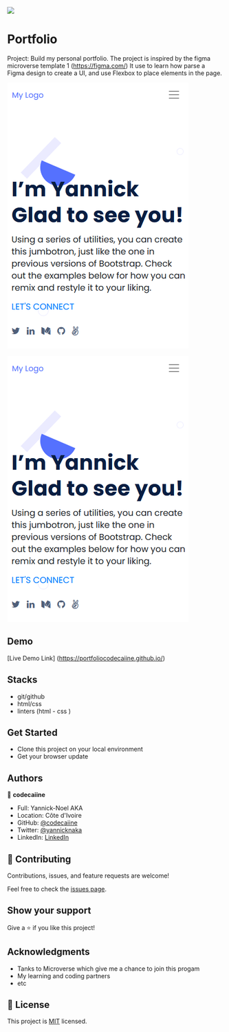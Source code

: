 ![](https://img.shields.io/badge/Microverse-blueviolet)

# Portfolio 

Project: Build my personal portfolio.
The project is inspired by the figma microverse template 1 (https://figma.com/)
It use to learn how parse a Figma design to create a UI, and use Flexbox to place elements in the page.

![screenshot](./portfolio-mobile.png)

![screenshot](./portfolio-mobile.png)
 

## Demo 

[Live Demo Link] (https://portfoliocodecaiine.github.io/)
 
## Stacks

- git/github
- html/css
- linters (html - css )

## Get Started

- Clone this project on your local environment 
- Get your browser update 



## Authors

👤 **codecaiine**

- Full: Yannick-Noel AKA
- Location: Côte d'Ivoire
- GitHub: [@codecaiine](https://github.com/codecaiine)
- Twitter: [@yannicknaka](https://twitter.com/yannicknaka)
- LinkedIn: [LinkedIn](https://www.linkedin.com/in/yannick-no%C3%ABl-aka/)


## 🤝 Contributing

Contributions, issues, and feature requests are welcome!

Feel free to check the [issues page](../../issues/).

## Show your support

Give a ⭐️ if you like this project!

## Acknowledgments

- Tanks to Microverse which give me a chance to join this progam
- My learning and coding partners
- etc

## 📝 License

This project is [MIT](./MIT.md) licensed.

